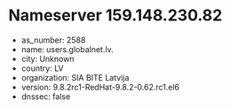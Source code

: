 # Nameserver 159.148.230.82

* as_number: 2588
* name: users.globalnet.lv.
* city: Unknown
* country: LV
* organization: SIA BITE Latvija
* version: 9.8.2rc1-RedHat-9.8.2-0.62.rc1.el6
* dnssec: false
